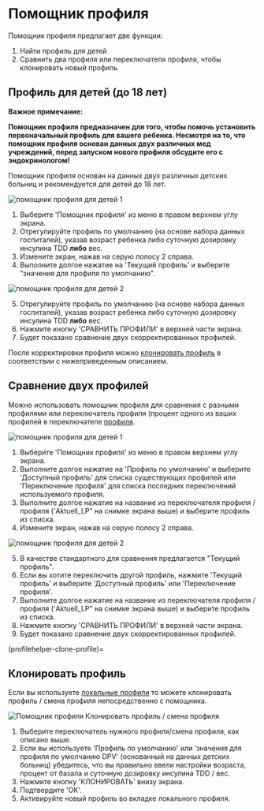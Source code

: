 # Помощник профиля

Помощник профиля предлагает две функции:

1. Найти профиль для детей
2. Сравнить два профиля или переключателя профиля, чтобы клонировать новый профиль

## Профиль для детей (до 18 лет)

**Важное примечание:**

**Помощник профиля предназначен для того, чтобы помочь установить первоначальный профиль для вашего ребенка. Несмотря на то, что помощник профиля основан данных двух различных мед учреждений, перед запуском нового профиля обсудите его с эндокринологом!**

Помощник профиля основан на данных двух различных детских больниц и рекомендуется для детей до 18 лет.

![помощник профиля для детей 1](../images/ProfileHelperKids1.png)

1. Выберите 'Помощник профиля' из меню в правом верхнем углу экрана.
2. Отрегулируйте профиль по умолчанию (на основе набора данных госпиталей), указав возраст ребенка либо суточную дозировку инсулина TDD **либо** вес.
3. Измените экран, нажав на серую полосу 2 справа.
4. Выполните долгое нажатие на 'Текущий профиль' и выберите "значения для профиля по умолчанию".

![помощник профиля для детей 2](../images/ProfileHelperKids2.png)

5. Отрегулируйте профиль по умолчанию (на основе набора данных госпиталей), указав возраст ребенка либо суточную дозировку инсулина TDD **либо** вес.
6. Нажмите кнопку 'СРАВНИТЬ ПРОФИЛИ' в верхней части экрана.
7. Будет показано сравнение двух скорректированных профилей.

После корректировки профиля можно [клонировать профиль](profilehelper-clone-profile) в соответствии с нижеприведенным описанием.

## Сравнение двух профилей

Можно использовать помощник профиля для сравнения с разными профилями или переключатель профиля (процент одного из ваших профилей в переключателе [профиля](../Usage/Profiles.md).

![помощник профиля для детей 1](../images/ProfileHelper1.png)

1. Выберите 'Помощник профиля' из меню в правом верхнем углу экрана.
2. Выполните долгое нажатие на 'Профиль по умолчанию' и выберите 'Доступный профиль' для списка существующих профилей или 'Переключение профиля' для списка последних переключений используемого профиля.
3. Выполните долгое нажатие на название из переключателя профиля / профиля ('Aktuell_LP" на снимке экрана выше) и выберите профиль из списка.
4. Измените экран, нажав на серую полосу 2 справа.

![помощник профиля для детей 2](../images/ProfileHelper2.png)

5. В качестве стандартного для сравнения предлагается "Текущий профиль".
6. Если вы хотите переключить другой профиль, нажмите 'Текущий профиль' и выберите 'Доступный профиль' или 'Переключение профиля'.
7. Выполните долгое нажатие на название из переключателя профиля / профиля ('Aktuell_LP" на снимке экрана выше) и выберите профиль из списка.
8. Нажмите кнопку 'СРАВНИТЬ ПРОФИЛИ' в верхней части экрана.
9. Будет показано сравнение двух скорректированных профилей.

(profilehelper-clone-profile)=
## Клонировать профиль

Если вы используете [локальные профили](Config-Builder-local-profile) то можете клонировать профиль / смена профиля непосредственно с помощника.

![Помощник профиля Клонировать профиль / смена профиля](../images/ProfileHelperClone.png)

1. Выберите переключатель нужного профиля/смена профиля, как описано выше.
2. Если вы используете 'Профиль по умолчанию' или 'значения для профиля по умолчанию DPV' (основанный на данных детских больниц) убедитесь, что вы правильно ввели настройки возраста, процент от базала и суточную дозировку инсулина TDD / вес.
3. Нажмите кнопку 'КЛОНИРОВАТЬ' внизу экрана.
4. Подтвердите 'OK'.
5. Активируйте новый профиль во вкладке локального профиля.
